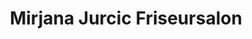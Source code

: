 ---
title: "Mirjana Jurcic Friseursalon"
url: /stuttgart/mirjana-jurcic-friseursalon/
shop: Friseur
---
